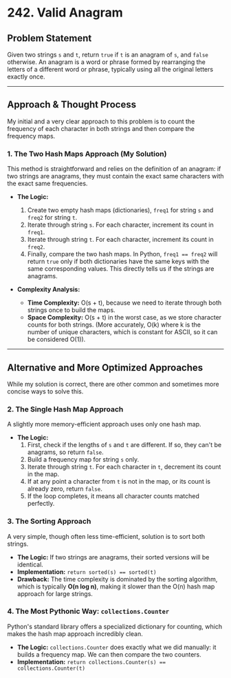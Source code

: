 # 242. Valid Anagram

## Problem Statement

Given two strings `s` and `t`, return `true` if `t` is an anagram of `s`, and `false` otherwise. An anagram is a word or phrase formed by rearranging the letters of a different word or phrase, typically using all the original letters exactly once.

---

## Approach & Thought Process

My initial and a very clear approach to this problem is to count the frequency of each character in both strings and then compare the frequency maps.

### 1. The Two Hash Maps Approach (My Solution)

This method is straightforward and relies on the definition of an anagram: if two strings are anagrams, they must contain the exact same characters with the exact same frequencies.

- **The Logic:**
  1. Create two empty hash maps (dictionaries), `freq1` for string `s` and `freq2` for string `t`.
  2. Iterate through string `s`. For each character, increment its count in `freq1`.
  3. Iterate through string `t`. For each character, increment its count in `freq2`.
  4. Finally, compare the two hash maps. In Python, `freq1 == freq2` will return `true` only if both dictionaries have the same keys with the same corresponding values. This directly tells us if the strings are anagrams.

- **Complexity Analysis:**
  - **Time Complexity:** O(s + t), because we need to iterate through both strings once to build the maps.
  - **Space Complexity:** O(s + t) in the worst case, as we store character counts for both strings. (More accurately, O(k) where k is the number of unique characters, which is constant for ASCII, so it can be considered O(1)).

---

## Alternative and More Optimized Approaches

While my solution is correct, there are other common and sometimes more concise ways to solve this.

### 2. The Single Hash Map Approach

A slightly more memory-efficient approach uses only one hash map.

- **The Logic:**
  1. First, check if the lengths of `s` and `t` are different. If so, they can't be anagrams, so return `false`.
  2. Build a frequency map for string `s` only.
  3. Iterate through string `t`. For each character in `t`, decrement its count in the map.
  4. If at any point a character from `t` is not in the map, or its count is already zero, return `false`.
  5. If the loop completes, it means all character counts matched perfectly.

### 3. The Sorting Approach

A very simple, though often less time-efficient, solution is to sort both strings.

- **The Logic:** If two strings are anagrams, their sorted versions will be identical.
- **Implementation:** `return sorted(s) == sorted(t)`
- **Drawback:** The time complexity is dominated by the sorting algorithm, which is typically **O(n log n)**, making it slower than the O(n) hash map approach for large strings.

### 4. The Most Pythonic Way: `collections.Counter`

Python's standard library offers a specialized dictionary for counting, which makes the hash map approach incredibly clean.

- **The Logic:** `collections.Counter` does exactly what we did manually: it builds a frequency map. We can then compare the two counters.
- **Implementation:** `return collections.Counter(s) == collections.Counter(t)`